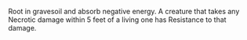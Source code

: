 Root in gravesoil and absorb negative energy. A creature that takes any Necrotic damage within 5 feet of a living one has Resistance to that damage.